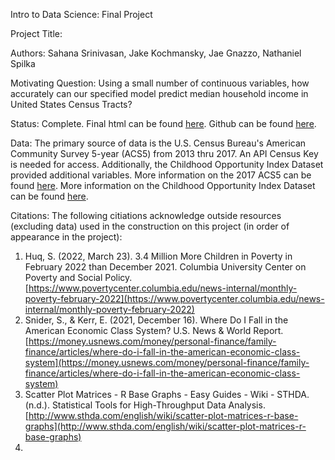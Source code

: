Intro to Data Science: Final Project 

Project Title:

Authors: Sahana Srinivasan, Jake Kochmansky, Jae Gnazzo, Nathaniel Spilka

Motivating Question: Using a small number of continuous variables, how accurately can our specified model predict median 
household income in United States Census Tracts?

Status: Complete. Final html can be found [here](). Github can be found [here](https://github.com/sahanasrin/ds_finalproject).

Data: The primary source of data is the U.S. Census Bureau's American Community Survey 5-year (ACS5) from 2013 thru 2017. An API Census Key is needed for access. Additionally, the Childhood Opportunity Index Dataset provided additional variables. More information on the 2017 ACS5 can be found [here](https://www.census.gov/programs-surveys/acs/technical-documentation/table-and-geography-changes/2017/5-year.html). More information on the Childhood Opportunity Index Dataset can be found [here](https://www.diversitydatakids.org/child-opportunity-index).

Citations: The following citiations acknowledge outside resources (excluding data) used in the construction on this project (in order of appearance in the project):
  1. Huq, S. (2022, March 23). 3.4 Million More Children in Poverty in February 2022 than December 2021. Columbia University Center on Poverty and Social Policy. [https://www.povertycenter.columbia.edu/news-internal/monthly-poverty-february-2022](https://www.povertycenter.columbia.edu/news-internal/monthly-poverty-february-2022)
  2. Snider, S., & Kerr, E. (2021, December 16). Where Do I Fall in the American Economic Class System? U.S. News & World Report. [https://money.usnews.com/money/personal-finance/family-finance/articles/where-do-i-fall-in-the-american-economic-class-system](https://money.usnews.com/money/personal-finance/family-finance/articles/where-do-i-fall-in-the-american-economic-class-system)
  3. Scatter Plot Matrices - R Base Graphs - Easy Guides - Wiki - STHDA. (n.d.). Statistical Tools for High-Throughput Data Analysis. [http://www.sthda.com/english/wiki/scatter-plot-matrices-r-base-graphs](http://www.sthda.com/english/wiki/scatter-plot-matrices-r-base-graphs)
  4.
  
